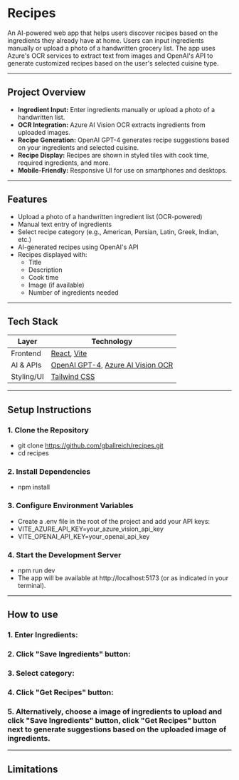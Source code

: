 # Recipes
An AI-powered web app that helps users discover recipes based on the ingredients they already have at home. Users can input ingredients manually or upload a photo of a handwritten grocery list. The app uses Azure's OCR services to extract text from images and OpenAI's API to generate customized recipes based on the user's selected cuisine type.

---
## Project Overview

- **Ingredient Input:** Enter ingredients manually or upload a photo of a handwritten list.
- **OCR Integration:** Azure AI Vision OCR extracts ingredients from uploaded images.
- **Recipe Generation:** OpenAI GPT-4 generates recipe suggestions based on your ingredients and selected cuisine.
- **Recipe Display:** Recipes are shown in styled tiles with cook time, required ingredients, and more.
- **Mobile-Friendly:** Responsive UI for use on smartphones and desktops.

---
## Features

- Upload a photo of a handwritten ingredient list (OCR-powered)
- Manual text entry of ingredients
- Select recipe category (e.g., American, Persian, Latin, Greek, Indian, etc.)
- AI-generated recipes using OpenAI's API
- Recipes displayed with:
  - Title
  - Description
  - Cook time
  - Image (if available)
  - Number of ingredients needed
---
  ## Tech Stack

| Layer      | Technology                                                                 |
|------------|----------------------------------------------------------------------------|
| Frontend   | [React](https://react.dev/), [Vite](https://vitejs.dev/)                   |
| AI & APIs  | [OpenAI GPT-4](https://platform.openai.com/), [Azure AI Vision OCR](https://learn.microsoft.com/en-us/azure/cognitive-services/computer-vision/) |
| Styling/UI | [Tailwind CSS](https://tailwindcss.com/)                                   |  

---
## Setup Instructions

### 1. Clone the Repository
- git clone https://github.com/gballreich/recipes.git
- cd recipes

### 2. Install Dependencies
- npm install

### 3. Configure Environment Variables
- Create a .env file in the root of the project and add your API keys:
- VITE_AZURE_API_KEY=your_azure_vision_api_key
- VITE_OPENAI_API_KEY=your_openai_api_key

### 4. Start the Development Server
- npm run dev
- The app will be available at http://localhost:5173 (or as indicated in your terminal).
---
## How to use

### 1. Enter Ingredients:
### 2. Click "Save Ingredients" button:
### 3. Select category:
### 4. Click "Get Recipes" button:
### 5. Alternatively, choose a image of ingredients to upload and click "Save Ingredients" button, click "Get Recipes" button next to generate suggestions based on the uploaded image of ingredients.

---

## Limitations